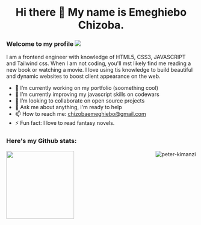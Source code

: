 ### <h1 align="center">Hi there 👋 My name is Emeghiebo Chizoba.</hi>


### Welcome to my profile  ![](https://komarev.com/ghpvc/?username=chizoba-009&color=blueviolet)
I am a frontend engineer with knowledge of HTML5, CSS3, JAVASCRIPT and Tailwind css. When I am not coding, you'll mst likely find me reading a new book or watching a movie.
I love using tis knowledge to build beautiful and dynamic websites to boost client appearance on the web.

- 🔭 I’m currently working on my portfolio (soomething cool)
- 🌱 I’m currently improving my javascript skills on codewars
- 👯 I’m looking to collaborate on open source projects
- 💬 Ask me about anything, i'm ready to help
- 📫 How to reach me: chizobaemeghiebo@gmail.com
- ⚡ Fun fact: I love to read fantasy novels.
 

### Here's my Github stats:
<img align="left" height="180em" src="https://github-readme-stats.vercel.app/api?username=chizoba-009&show_icons=true&hide_border=true&&count_private=true&include_all_commits=true" /><img align="right" src="https://github-readme-streak-stats.herokuapp.com/?user=chizoba-009&" alt="peter-kimanzi" />





